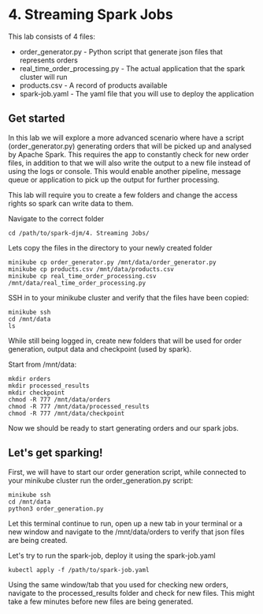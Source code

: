 # 4. Streaming Spark Jobs 

This lab consists of 4 files:
- order_generator.py - Python script that generate json files that represents orders
- real_time_order_processing.py - The actual application that the spark cluster will run
- products.csv - A record of products available
- spark-job.yaml - The yaml file that you will use to deploy the application


## Get started

In this lab we will explore a more advanced scenario where have a script (order_generator.py) generating orders that will be picked up and analysed by Apache Spark. This requires the app to constantly check for new order files, in addition to that we will also write the output to a new file instead of using the logs or console. This would enable another pipeline, message queue or application to pick up the output for further processing. 

This lab will require you to create a few folders and change the access rights so spark can write data to them.

Navigate to the correct folder
```
cd /path/to/spark-djm/4. Streaming Jobs/
```

Lets copy the files in the directory to your newly created folder
```
minikube cp order_generator.py /mnt/data/order_generator.py
minikube cp products.csv /mnt/data/products.csv
minikube cp real_time_order_processing.csv /mnt/data/real_time_order_processing.py
```

SSH in to your minikube cluster and verify that the files have been copied:
```
minikube ssh
cd /mnt/data
ls
```

While still being logged in, create new folders that will be used for order generation, output data and checkpoint (used by spark).

Start from /mnt/data:
```
mkdir orders
mkdir processed_results
mkdir checkpoint
chmod -R 777 /mnt/data/orders
chmod -R 777 /mnt/data/processed_results
chmod -R 777 /mnt/data/checkpoint
```

Now we should be ready to start generating orders and our spark jobs.

## Let's get sparking!

First, we will have to start our order generation script, while connected to your minikube cluster run the order_generation.py script:
```
minikube ssh
cd /mnt/data
python3 order_generation.py
```

Let this terminal continue to run, open up a new tab in your terminal or a new window and navigate to the /mnt/data/orders to verify that json files are being created.

Let's try to run the spark-job, deploy it using the spark-job.yaml

```
kubectl apply -f /path/to/spark-job.yaml
```

Using the same window/tab that you used for checking new orders, navigate to the processed_results folder and check for new files. This might take a few minutes before new files are being generated.
